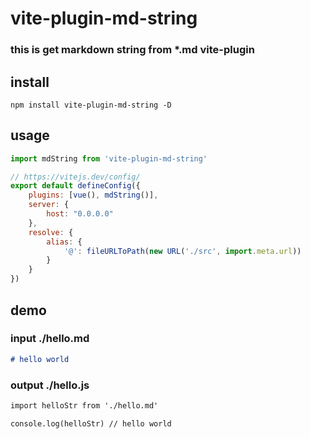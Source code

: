 # vite-plugin-md-string

### this is get markdown string from *.md vite-plugin

## install
```shell
npm install vite-plugin-md-string -D
```

## usage

```js
import mdString from 'vite-plugin-md-string'

// https://vitejs.dev/config/
export default defineConfig({
    plugins: [vue(), mdString()],
    server: {
        host: "0.0.0.0"
    },
    resolve: {
        alias: {
            '@': fileURLToPath(new URL('./src', import.meta.url))
        }
    }
})
```

## demo
### input ./hello.md
```markdown
# hello world
```
### output ./hello.js
```markdown
import helloStr from './hello.md'

console.log(helloStr) // hello world
```
